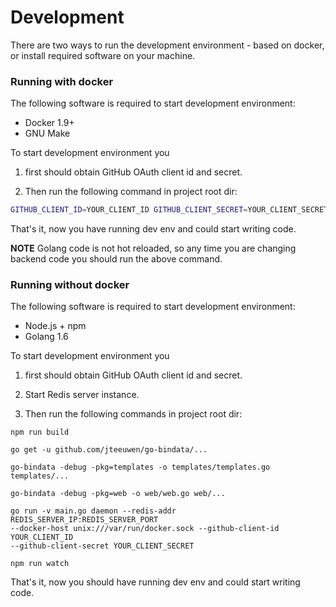 # Development

There are two ways to run the development environment - based on docker, or install required software on your machine.

### Running with docker

The following software is required to start development environment:

- Docker 1.9+
- GNU Make

To start development environment you

1. first should obtain GitHub OAuth client id and secret.

2. Then run the following command in project root dir:

```bash
GITHUB_CLIENT_ID=YOUR_CLIENT_ID GITHUB_CLIENT_SECRET=YOUR_CLIENT_SECRET make dev
```

That's it, now you have running dev env and could start writing code.

**NOTE** Golang code is not hot reloaded, so any time you are changing backend code
you should run the above command.

### Running without docker

The following software is required to start development environment:

- Node.js + npm
- Golang 1.6

To start development environment you

1. first should obtain GitHub OAuth client id and secret.

2. Start Redis server instance.

2. Then run the following commands in project root dir:

```
npm run build

go get -u github.com/jteeuwen/go-bindata/...

go-bindata -debug -pkg=templates -o templates/templates.go templates/...

go-bindata -debug -pkg=web -o web/web.go web/...

go run -v main.go daemon --redis-addr REDIS_SERVER_IP:REDIS_SERVER_PORT
--docker-host unix:///var/run/docker.sock --github-client-id YOUR_CLIENT_ID
--github-client-secret YOUR_CLIENT_SECRET

npm run watch
```

That's it, now you should have running dev env and could start writing code.
